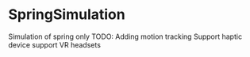 # SpringSimulation
Simulation of spring only
TODO:
Adding motion tracking
Support haptic device
support VR headsets
